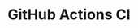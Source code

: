 # GitHub Actions CI































































































































































































































































































































































































































































































































































































































































































































































































































































































































































































































































































































































































































































































































































































































































































































































































































































































































































































































































































































































































































































































































































































































































































































































































































































































































































































































































































































































































































































































































































































































































































































